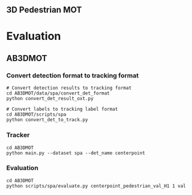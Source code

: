 ## 3D Pedestrian MOT


# Evaluation

## AB3DMOT

### Convert detection format to tracking format
```shell
# Convert detection results to tracking format
cd AB3DMOT/data/spa/convert_det_format
python convert_det_result_oxt.py

# Convert labels to tracking label format
cd AB3DMOT/scripts/spa
python convert_det_to_track.py
```

### Tracker
```
cd AB3DMOT
python main.py --dataset spa --det_name centerpoint
```

### Evaluation
```
cd AB3DMOT
python scripts/spa/evaluate.py centerpoint_pedestrian_val_H1 1 val
```




